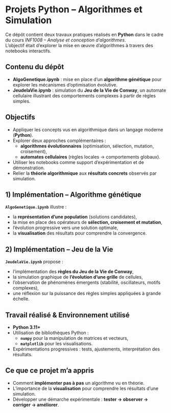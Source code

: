 # Projets Python – Algorithmes et Simulation

Ce dépôt contient deux travaux pratiques réalisés en **Python** dans le cadre du cours *INF1008 – Analyse et conception d’algorithmes*.  
L’objectif était d’explorer la mise en œuvre d’algorithmes à travers des notebooks interactifs.

## Contenu du dépôt

- **AlgoGenetique.ipynb** : mise en place d’un **algorithme génétique** pour explorer les mécanismes d’optimisation évolutive.  
- **JeudelaVie.ipynb** : simulation du **Jeu de la Vie de Conway**, un automate cellulaire illustrant des comportements complexes à partir de règles simples.  

## Objectifs

- Appliquer les concepts vus en algorithmique dans un langage moderne (**Python**).  
- Explorer deux approches complémentaires :  
  - **algorithmes évolutionnaires** (optimisation, sélection, mutation, croisement),  
  - **automates cellulaires** (règles locales → comportements globaux).  
- Utiliser les notebooks comme support d’expérimentation et de démonstration.  
- Relier la **théorie algorithmique** aux **résultats concrets** observés par simulation.  

## 1) Implémentation – Algorithme génétique

 **`AlgoGenetique.ipynb`** illustre :  

- la **représentation d’une population** (solutions candidates),  
- la mise en place des opérateurs de **sélection, croisement et mutation**,  
- l’évolution progressive vers une solution optimale,  
- la **visualisation** des résultats pour comprendre la convergence.  

## 2) Implémentation – Jeu de la Vie

 **`JeudelaVie.ipynb`** propose :  

- l’implémentation des **règles du Jeu de la Vie de Conway**,  
- la simulation graphique de **l’évolution d’une grille** de cellules,  
- l’observation de phénomènes émergents (stabilité, oscillateurs, motifs complexes),  
- une réflexion sur la puissance des règles simples appliquées à grande échelle.  

## Travail réalisé & Environnement utilisé

- **Python 3.11+**  
- Utilisation de bibliothèques Python :  
  - **`numpy`** pour la manipulation de matrices et vecteurs,  
  - **`matplotlib`** pour les visualisations.  
- Expérimentations progressives : tests, ajustements, interprétation des résultats. 

## Ce que ce projet m’a appris

- Comment **implémenter pas à pas** un algorithme vu en théorie.  
- L’importance de la **visualisation** pour comprendre les résultats d’une simulation.  
- Développer une démarche expérimentale : **tester → observer → corriger → améliorer**.
